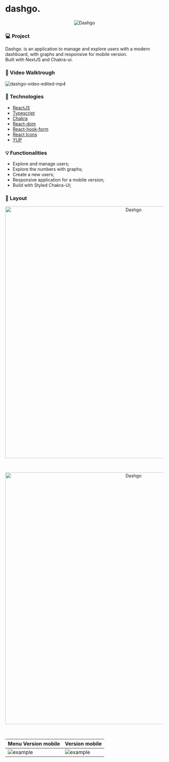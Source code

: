 # dashgo.

<p align="center">
 <img
  src="![new-dashgo-dashboard](https://user-images.githubusercontent.com/66570560/114091301-e635de00-988e-11eb-9fa6-747376668b83.png)"
  alt="Dashgo" />
</p>

### :computer: Project

<p>Dashgo. is an application to manage and explore users with a modern dashboard, with graphs and responsive for mobile version. 
</br>Built with NextJS and Chakra-ui.</p>

### 🎥 Video Walktrough
![dashgo-video-edited-mp4](https://user-images.githubusercontent.com/66570560/114241474-91ae6380-995f-11eb-81df-a4ec0355493b.gif)

### :rocket: Technologies
- [ReactJS](https://)
- [Typescript](https://)
- [Chakra](https://chakra-ui.com/)
- [React-dom](https://)
- [React-hook-form](https://)
- [React Icons](https://)
- [YUP](https://)

### 💡 Functionalities
<ul>
  <li>Explore and manage users;</li>
  <li>Explore the numbers with graphs;</li>
  <li>Create a new users;</li>
  <li>Responsive application for a mobile version;</li>
  <li>Build with Styled Chakra-UI;</li>
</ul>

### :bookmark: Layout

<p align="center">
 <img
  src="https://user-images.githubusercontent.com/66570560/114092357-2cd80800-9890-11eb-8713-1a983e1e5008.png"
  alt="Dashgo" 
  width="800px"
  object-fit="cover"
/>
</p>
</br>
<p align="center">
 <img
  src="https://user-images.githubusercontent.com/66570560/114093271-46c61a80-9891-11eb-808a-62016523d6d7.png"
  alt="Dashgo" 
  width="800px"
/>
</p>
</br>

| Menu Version mobile | Version mobile |
|----------|----------|
| ![example](https://user-images.githubusercontent.com/66570560/114093465-84c33e80-9891-11eb-9de0-c11a86e4783f.png) |  ![example](https://user-images.githubusercontent.com/66570560/114099066-9fe57c80-9898-11eb-99b6-ab879966a391.png)


